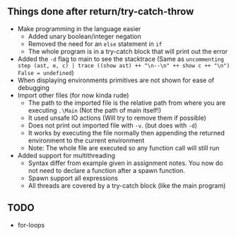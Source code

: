 ## Things done after return/try-catch-throw

* Make programming in the language easier
  * Added unary boolean/integer negation
  * Removed the need for an `else` statement in `if`
  * The whole program is in a try-catch block that will print out the error
* Added the `-d` flag to main to see the stacktrace (Same as `uncommenting step (ast, e, c) | trace ((show ast) ++ "\n--\n" ++ show c ++ "\n") False = undefined`)
* When displaying environments primitives are not shown for ease of debugging
* Import other files (for now kinda rude)
  * The path to the imported file is the relative path from where you are executing `.\Main` (Not the path of main itself!)
  * It used unsafe IO actions (Will try to remove them if possible)
  * Does not print out imported file with `-v`. (but does with `-d`)
  * It works by executing the file normally then appending the returned environment to the current environment
  * Note: The whole file are executed so any function call will still run
* Added support for multithreading
  * Syntax differ from example given in assignment notes. You now do not need to declare a function after a spawn function.
  * Spawn support all expressions
  * All threads are covered by a try-catch block (like the main program)
  
## TODO

* for-loops